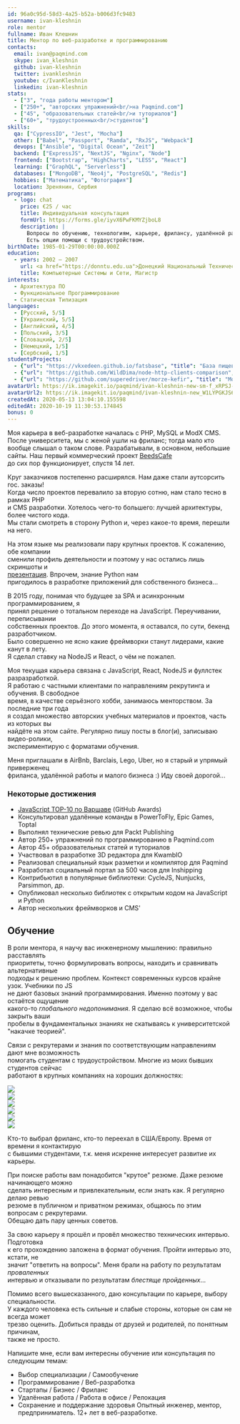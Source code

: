 ```yaml
---
id: 96a0c95d-58d3-4a25-b52a-b006d3fc9483
username: ivan-kleshnin
role: mentor
fullname: Иван Клешнин
title: Ментор по веб-разработке и программированию	
contacts: 
  email: ivan@paqmind.com
  skype: ivan_kleshnin
  github: ivan-kleshnin
  twitter: ivankleshnin
  youtube: c/IvanKleshnin
  linkedin: ivan-kleshnin
stats: 
  - ["3", "года работы ментором"]
  - ["250+", "авторских упражнений<br/>на Paqmind.com"]
  - ["45", "образовательных статей<br/>и туториалов"]
  - ["60+", "трудоустроенных<br/>студентов"]
skills: 
  qa: ["CypressIO", "Jest", "Mocha"] 
  other: ["Babel", "Passport", "Ramda", "RxJS", "Webpack"]
  devops: ["Ansible", "Digital Ocean", "Zeit"]
  backend: ["ExpressJS", "NextJS", "Nginx", "Node"]
  frontend: ["Bootstrap", "HighCharts", "LESS", "React"]
  learning: ["GraphQL", "Serverless"]
  databases: ["MongoDB", "Neo4j", "PostgreSQL", "Redis"] 
  hobbies: ["Математика", "Фотография"]
  location: Зренянин, Сербия
programs:
  - logo: chat  
    price: €25 / час
    title: Индивидуальная консультация
    formUrl: https://forms.gle/iyvX6PwFKMYZjboL8
    description: | 
      Вопросы по обучению, технологиям, карьере, фрилансу, удалённой работе. 
      Есть опции помощи с трудоустройством. 
birthDate: 1985-01-29T00:00:00.000Z
education:
  - years: 2002 — 2007
    url: <a href="https://donntu.edu.ua">Донецкий Национальный Технический Университет</a>
    title: Компьютерные Системы и Сети, Магистр
interests:
  - Архитектура ПО
  - Функциональное Программирование
  - Статическая Типизация
languages:
  - [Русский, 5/5] 
  - [Украинский, 5/5]
  - [Английский, 4/5]
  - [Польский, 3/5]
  - [Словацкий, 2/5]
  - [Немецкий, 1/5] 
  - [Сербский, 1/5] 
studentsProjects: 
  - {"url": "https://vkxedeen.github.io/fatsbase", "title": "База пищевых масел", "imageUrl": "/content/mentors/assets/fatsbase.png", "authorUrl": "https://vkxedeen.github.io/", "authorName": "Виктор Кутузов", "background": "lightest-blue0", "description": "Интерактивная таблица для сравнения жирового профиля пищевых масел."}
  - {"url": "https://github.com/WildDima/node-http-clients-comparison", "title": "HTTP клиенты", "imageUrl": "/content/mentors/assets/http-clients.png", "authorUrl": "https://github.com/WildDima", "authorName": "Дмитрий Топорнин", "background": "lightest-brown1", "description": "Сравнительная таблица HTTP клиентов в JS экосистеме"} 
  - {"url": "https://github.com/superedriver/morze-kefir", "title": "Морзянка", "imageUrl": "/content/mentors/assets/morzing.png", "authorUrl": "https://www.linkedin.com/in/maksym-smagin", "authorName": "Максим Смагин", "background": "lightest-blue0", "description": "Расшифровка аналоговых кодов Морзе в реальном времени"}
avatarUrl: https://ik.imagekit.io/paqmind/ivan-kleshnin-new-sm-f_xRPSJ-6CfPa.png	
avatarUrl2: https://ik.imagekit.io/paqmind/ivan-kleshnin-new_W1LYPGKJS6su.png
createdAt: 2020-05-13 13:04:10.155598	
editedAt: 2020-10-19 11:30:53.174845	
bonus: 0	
---
```

Моя карьера в веб-разработке началась с PHP, MySQL и ModX CMS. После университета,
мы с женой ушли на фриланс; тогда мало кто вообще слышал о таком слове. Разрабатывали,
в основном, небольшие сайты. Наш первый коммерческий проект [BeedsCafe](http://beedscafe.com)      
до сих пор функционирует, спустя 14 лет.      
  
Круг заказчиков постепенно расширялся. Нам даже стали аутсорсить гос. заказы!      
Когда число проектов перевалило за вторую сотню, нам стало тесно в рамках PHP      
и CMS разработки. Хотелось чего-то большего: лучшей архитектуры, более чистого кода.      
Мы стали смотреть в сторону Python и, через какое-то время, перешли на него.      
  
На этом языке мы реализовали пару крупных проектов. К сожалению, обе компании      
сменили профиль деятельности и поэтому у нас остались лишь скриншоты и      
[презентация](http://inshipping.paqmind.com). Впрочем, знание Python нам      
пригодилось в разработке приложений для собственного бизнеса...      
  
В 2015 году, понимая что будущее за SPA и асинхронным программированием, я      
принял решение о тотальном переходе на JavaScript. Переучивании, переписывании      
собственных проектов. До этого момента, я оставался, по сути, бекенд разработчиком.      
Было совершенно не ясно какие фреймворки станут лидерами, какие канут в лету.      
Я сделал ставку на NodeJS и React, о чём не пожалел.      
  
Моя текущая карьера связана с JavaScript, React, NodeJS и фуллстек разразработкой.      
Я работаю с частными клиентами по направлениям рекрутинга и обучения. В свободное      
время, в качестве серьёзного хобби, занимаюсь менторством. За последние три года      
я создал множество авторских учебных материалов и проектов, часть из которых вы      
найдёте на этом сайте. Регулярно пишу посты в блог(и), записываю видео-ролики,      
экспериментирую с форматами обучения.      
  
Меня приглашали в AirBnb, Barclais, Lego, Uber, но я старый и упрямый приверженец      
фриланса, удалённой работы и малого бизнеса :) Иду своей дорогой...      
  
### Некоторые достижения      
  
- [JavaScript TOP-10 по Варшаве](http://git-awards.com/users/search?login=ivan-kleshnin) (GitHub Awards)      
- Консультировал удалённые команды в PowerToFly, Epic Games, Toptal      
- Выполнял технические ревью для Packt Publishing      
- Автор 250+ упражнений по программированию в Paqmind.com      
- Автор 45+ образовательных статей и туториалов      
- Участвовал в разработке 3D редактора для KwambIO      
- Реализовал специальный язык разметки и компилятор для Paqmind      
- Разработал социальный портал за 500 часов для Inshipping      
- Контрибьютил в популярные библиотеки: CycleJS, Nunjucks, Parsimmon, др.      
- Опубликовал несколько библиотек с открытым кодом на JavaScript и Python      
- Автор нескольких фреймворков и CMS'      
  
## Обучение      
  
В роли ментора, я научу вас инженерному мышлению: правильно расставлять      
приоритеты, точно формулировать вопросы, находить и сравнивать альтернативные      
подходы к решению проблем. Контекст современных курсов крайне узок. Учебники по JS      
не дают базовых знаний программирования. Именно поэтому у вас остаётся ощущение      
какого-то *глобального недопонимания*. Я сделаю всё возможное, чтобы закрыть ваши      
пробелы в фундаментальных знаниях не скатываясь к университетской "накачке теорией".      
  
Связи с рекрутерами и знания по соответствующим направлениям дают мне возможность      
помогать студентам с трудоустройством. Многие из моих бывших студентов сейчас      
работают в крупных компаниях на хороших должностях:      
  
<div class="company-logos as-box">      
  <div class="item"><img src="/content/assets/company-logos/yandex.png"/></div>      
  <div class="item"><img src="/content/assets/company-logos/privatbank.png"/></div>      
  <div class="item"><img src="/content/assets/company-logos/epam.png"/></div>      
  <div class="item"><img src="/content/assets/company-logos/alphabank.png"/></div>      
  <div class="item"><img src="/content/assets/company-logos/toptal.png"/></div>      
  <div class="item"><img src="/content/assets/company-logos/sberbank.png"/></div>      
</div>      
  
Кто-то выбрал фриланс, кто-то переехал в США/Европу. Время от времени я контактирую      
с бывшими студентами, т.к. меня искренне интересует развитие их карьеры.      
  
При поиске работы вам понадобится "крутое" резюме. Даже резюме начинающего можно      
сделать интересным и привлекательным, если знать как. Я регулярно делаю ревью      
резюме в публичном и приватном режимах, общаюсь по этим вопросам с рекрутерами.      
Обещаю дать пару ценных советов.      
      
За свою карьеру я прошёл и провёл множество технических интервью. Подготовка      
к его прохождению заложена в формат обучения. Пройти интервью это, кстати, не      
значит "ответить на вопросы". Меня брали на работу по результатам *проваленных*      
интервью и отказывали по результатам *блестяще пройденных*...      
      
Помимо всего вышесказанного, даю консультации по карьере, выбору специальности.      
У каждого человека есть сильные и слабые стороны, которые он сам не всегда может      
трезво оценить. Добиться правды от друзей и родителей, по понятным причинам,      
также не просто.      
      
Напишите мне, если вам интересны обучение или консультация по следующим темам:      
      
- Выбор специализации / Самообучение      
- Программирование / Веб-разработка      
- Стартапы / Бизнес / Фриланс      
- Удалённая работа / Работа в офисе / Релокация      
- Сохранение и поддержание здоровья	Опытный инженер, ментор, предприниматель. 12+ лет в веб-разработке.      

